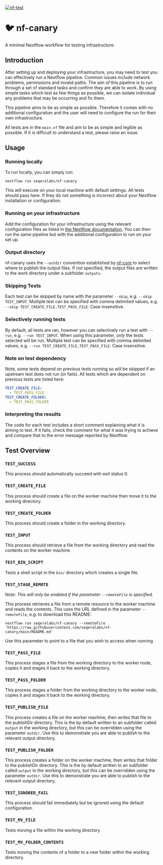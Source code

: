 [![nf-test](https://github.com/seqeralabs/nf-canary/actions/workflows/test.yml/badge.svg)](https://github.com/seqeralabs/nf-canary/actions/workflows/test.yml)

# :bird: nf-canary

A minimal Nextflow workflow for testing infrastructure.

## Introduction

After setting up and deploying your infrastructure, you may need to test you can effectively run a Nextflow pipeline. Common issues include network problems, permissions and invalid paths. The aim of this pipeline is to run through a set of standard tasks and confirm they are able to work. By using simple tasks which test as few things as possible, we can isolate individual any problems that may be occurring and fix them.

This pipeline aims to be as simple as possible. Therefore it comes with no additional configuration and the user will need to configure the run for their own infrastructure.

All tests are in the `main.nf` file and aim to be as simple and legible as possible. If it is difficult to understand a test, please raise an issue.

## Usage

### Running locally

To run locally, you can simply run:

```
nextflow run seqeralabs/nf-canary
```

This will execute on your local machine with default settings. All tests should pass here. If they do not something is incorrect about your Nextflow installation or configuration.

### Running on your infrastructure

Add the configuration for your infrastructure using the relevant configuration files as listed in [the Nextflow documentation](https://www.nextflow.io/docs/latest/config.html). You can then run the same pipeline but with the additional configuration to run on your set up.

### Output directory

nf-canary uses the `--outdir` convention established by [nf-core](https://nf-co.re/) to select where to publish the output files. If not specified, the output files are written to the work directory under a subfolder `outputs`.

### Skipping Tests

Each test can be skipped by name with the parameter `--skip`, e.g. `--skip TEST_INPUT`. Multiple test can be specified with comma delimited values, e.g. `--skip TEST_CREATE_FILE,TEST_PASS_FILE`. Case insensitive.

### Selectively running tests

By default, all tests are ran, however you can selectively run a test with `--run`, e.g. `--run TEST_INPUT`. When using this parameter, _only_ the tests selected will be run. Multiple test can be specified with comma delimited values, e.g. `--run TEST_CREATE_FILE,TEST_PASS_FILE`. Case insensitive.

### Note on test dependency

Note, some tests depend on previous tests running so will be skipped if an upstream test does not run (or fails). All tests which are dependent on previous tests are listed here:

```yaml
TEST_CREATE_FILE:
  - TEST_PASS_FILE
TEST_CREATE_FOLDER:
  - TEST_PASS_FOLDER
```

### Interpreting the results

The code for each test includes a short comment explaining what it is aiming to test. If it fails, check the comment for what it was trying to achieve and compare that to the error message reported by Nextflow.

## Test Overview

### `TEST_SUCCESS`

This process should automatically succeed with exit status 0.

### `TEST_CREATE_FILE`

This process should create a file on the worker machine then move it to the working directory.

### `TEST_CREATE_FOLDER`

This process should create a folder in the working directory.

### `TEST_INPUT`

This process should retrieve a file from the working directory and read the contents on the worker machine.

### `TEST_BIN_SCRIPT`

Tests a shell script in the `bin/` directory which creates a single file.

### `TEST_STAGE_REMOTE`

_Note: This will only be enabled if the parameter `--remoteFile` is specified._

This process retrieves a file from a remote resource to the worker machine and reads the contents. This uses the URL defined in the parameter `--remoteFile`, e.g. to download this README:

```
nextflow run seqeralabs/nf-canary --remoteFile 'https://raw.githubusercontent.com/seqeralabs/nf-canary/main/README.md'
```

Use this parameter to point to a file that you wish to access when running

### `TEST_PASS_FILE`

This process stages a file from the working directory to the worker node, copies it and stages it back to the working directory.

### `TEST_PASS_FOLDER`

This process stages a folder from the working directory to the worker node, copies it and stages it back to the working directory.

### `TEST_PUBLISH_FILE`

This process creates a file on the worker machine, then writes that file to the publishDir directory. This is the by default written to an subfolder called `output` in the working directory, but this can be overridden using the parameter `outdir`. Use this to demonstrate you are able to publish to the relevant output directory.

### `TEST_PUBLISH_FOLDER`

This process creates a folder on the worker machine, then writes that folder to the publishDir directory. This is the by default written to an subfolder called `output` in the working directory, but this can be overridden using the parameter `outdir`. Use this to demonstrate you are able to publish to the relevant output directory.

### `TEST_IGNORED_FAIL`

This process should fail immediately but be ignored using the default configuration.

### `TEST_MV_FILE`

Tests moving a file within the working directory

### `TEST_MV_FOLDER_CONTENTS`

Tests moving the contents of a folder to a new folder within the working directory.
